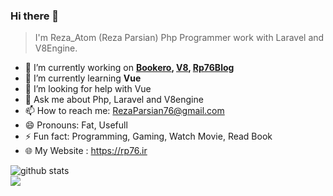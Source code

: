### Hi there 👋

> I'm Reza_Atom (Reza Parsian) Php Programmer work with Laravel and V8Engine.

- 🔭 I’m currently working on **[Bookero](https://bookero.ir/), [V8](https://github.com/alisoleimanii/v8engine), [Rp76Blog](https://github.com/RezaParsian/Rp76Blog)**
- 🌱 I’m currently learning **Vue**
- 🤔 I’m looking for help with Vue
- 💬 Ask me about Php, Laravel and V8engine
- 📫 How to reach me: RezaParsian76@gmail.com
- 😄 Pronouns: Fat, Usefull
- ⚡ Fun fact: Programming, Gaming, Watch Movie, Read Book
- 🌐 My Website : https://rp76.ir


![github stats](https://github-readme-stats.vercel.app/api?username=RezaParsian&show_icons=true&include_all_commits=true&theme=chartreuse-dark&cache_seconds=3200) \
<img align="center" src="https://github-readme-stats.anuraghazra1.vercel.app/api/top-langs/?username=RezaParsian&layout=compact&theme=chartreuse-dark" />
